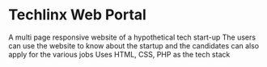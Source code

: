 # Techlinx Web Portal
A multi page responsive website of a hypothetical tech start-up
The users can use the website to know about the startup and the candidates can also apply for the various jobs
Uses HTML, CSS, PHP as the tech stack

